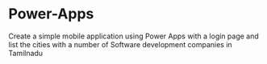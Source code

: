 # Power-Apps
Create a simple mobile application using Power Apps with a login page and list the cities with a number of Software development companies in Tamilnadu
